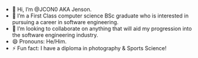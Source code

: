 - 👋 Hi, I’m @JCON0 AKA Jenson. 
- 👀 I’m a First Class computer science BSc graduate who is interested in pursuing a career in software engineering.
- 💞️ I’m looking to collaborate on anything that will aid my progression into the software engineering industry.
- 😄 Pronouns: He/Him.
- ⚡ Fun fact: I have a diploma in photography & Sports Science!

<!---
JCON0/JCON0 is a ✨ special ✨ repository because its `README.md` (this file) appears on your GitHub profile.
You can click the Preview link to take a look at your changes.
--->
